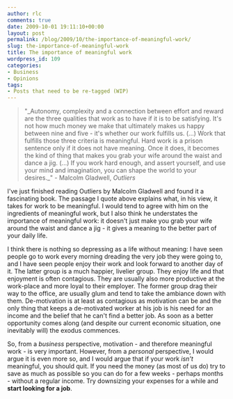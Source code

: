 ```yaml
---
author: rlc
comments: true
date: 2009-10-01 19:11:10+00:00
layout: post
permalink: /blog/2009/10/the-importance-of-meaningful-work/
slug: the-importance-of-meaningful-work
title: The importance of meaningful work
wordpress_id: 109
categories:
- Business
- Opinions
tags:
- Posts that need to be re-tagged (WIP)
---
```

<!--more-->
<blockquote>"_Autonomy, complexity and a connection between effort and reward are the three qualities that work as to have if it is to be satisfying. It's not how much money we make that ultimately makes us happy between nine and five - it's whether our work fulfills us. (...) Work that fulfills those three criteria is meaningful. Hard work is a prison sentence only if it does not have meaning. Once it does, it becomes the kind of thing that makes you grab your wife around the waist and dance a jig. (...) If you work hard enough, and assert yourself, and use your mind and imagination, you can shape the world to your desires._" - Malcolm Gladwell, <i>Outliers</i></blockquote>



I've just finished reading Outliers by Malcolm Gladwell and found it a fascinating book. The passage I quote above explains what, in his view, it takes for work to be meaningful. I would tend to agree with him on the ingredients of meaningful work, but I also think he understates the importance of meaningful work: it doesn't just make you grab your wife around the waist and dance a jig - it gives a meaning to the better part of your daily life.

I think there is nothing so depressing as a life without meaning: I have seen people go to work every morning dreading the very job they were going to, and I have seen people enjoy their work and look forward to another day of it. The latter group is a much happier, livelier group. They enjoy life and that enjoyment is often contagious. They are usually also more productive at the work-place and more loyal to their employer. The former group drag their way to the office, are usually glum and tend to take the ambiance down with them. De-motivation is at least as contagious as motivation can be and the only thing that keeps a de-motivated worker at his job is his need for an income and the belief that he can't find a better job. As soon as a better opportunity comes along (and despite our current economic situation, one inevitably will) the exodus commences.

So, from a _business_ perspective, motivation - and therefore meaningful work - is very important. However, from a _personal_ perspective, I would argue it is even more so, and I would argue that if your work _isn't_ meaningful, you should quit. If you need the money (as most of us do) try to save as much as possible so you can do for a few weeks - perhaps months - without a regular income. Try downsizing your expenses for a while and **start looking for a job**.
